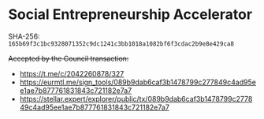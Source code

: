 # Social Entrepreneurship Accelerator

SHA-256: `165b69f3c1bc9328071352c9dc1241c3bb1018a1082bf6f3cdac2b9e8e429ca8`

~~Accepted by the Council transaction:~~
* https://t.me/c/2042260878/327
* https://eurmtl.me/sign_tools/089b9dab6caf3b1478799c277849c4ad95ee1ae7b877761831843c721182e7a7
* https://stellar.expert/explorer/public/tx/089b9dab6caf3b1478799c277849c4ad95ee1ae7b877761831843c721182e7a7

